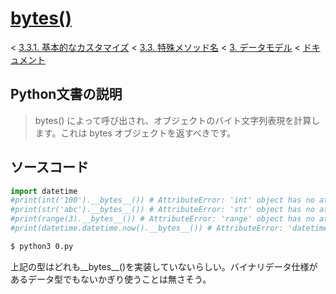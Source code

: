 # [__bytes__()](https://docs.python.jp/3/reference/datamodel.html#object.__bytes__)

< [3.3.1. 基本的なカスタマイズ](https://docs.python.jp/3/reference/datamodel.html#basic-customization) < [3.3. 特殊メソッド名](https://docs.python.jp/3/reference/datamodel.html#special-method-names) < [3. データモデル](https://docs.python.jp/3/reference/datamodel.html#data-model) < [ドキュメント](https://docs.python.jp/3/index.html)

## Python文書の説明

> bytes() によって呼び出され、オブジェクトのバイト文字列表現を計算します。これは bytes オブジェクトを返すべきです。

## ソースコード

```python
import datetime
#print(int('100').__bytes__()) # AttributeError: 'int' object has no attribute '__bytes__'
#print(str('abc').__bytes__()) # AttributeError: 'str' object has no attribute '__bytes__'
#print(range(3).__bytes__()) # AttributeError: 'range' object has no attribute '__bytes__
#print(datetime.datetime.now().__bytes__()) # AttributeError: 'datetime.datetime' object has no attribute '__bytes__'
```
```sh
$ python3 0.py 
```

上記の型はどれも__bytes__()を実装していないらしい。バイナリデータ仕様があるデータ型でもないかぎり使うことは無さそう。

